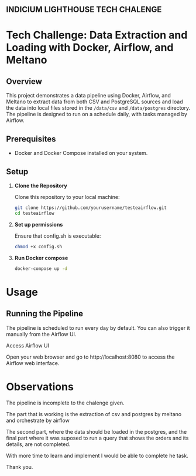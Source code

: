 ## INDICIUM LIGHTHOUSE TECH CHALENGE

# Tech Challenge: Data Extraction and Loading with Docker, Airflow, and Meltano

## Overview

This project demonstrates a data pipeline using Docker, Airflow, and Meltano to extract data from both CSV and PostgreSQL sources and load the data into local files stored in the `/data/csv` and `/data/postgres` directory. The pipeline is designed to run on a schedule daily, with tasks managed by Airflow.
 

## Prerequisites

- Docker and Docker Compose installed on your system.

## Setup

1. **Clone the Repository**

   Clone this repository to your local machine:

   ```sh
   git clone https://github.com/yourusername/testeairflow.git
   cd testeairflow


2. **Set up permissions**
    
    Ensure that config.sh is executable:

    ```sh
    chmod +x config.sh

2. **Run Docker compose**

    ```sh
    docker-compose up -d

# Usage

## Running the Pipeline

The pipeline is scheduled to run every day by default. You can also trigger it manually from the Airflow UI.

Access Airflow UI

Open your web browser and go to http://localhost:8080 to access the Airflow web interface.


# Observations

The pipeline is incomplete to the chalenge given. 

The part that is working is the extraction of csv and postgres by meltano and orchestrate by airflow

The second part, where the data should be loaded in the postgres, and the final part where it was suposed to run a query that shows the orders and its details, are not completed.

With more time to learn and implement I would be able to complete he task.



Thank you.